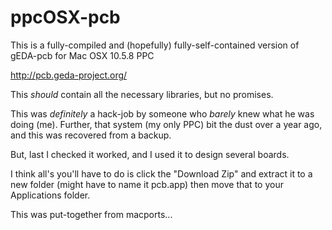 # ppcOSX-pcb

This is a fully-compiled and (hopefully) fully-self-contained version of gEDA-pcb
for Mac OSX 10.5.8 PPC

http://pcb.geda-project.org/

This *should* contain all the necessary libraries, but no promises.

This was *definitely* a hack-job by someone who *barely* knew what he was doing (me).
Further, that system (my only PPC) bit the dust over a year ago, 
and this was recovered from a backup.

But, last I checked it worked, and I used it to design several boards.

I think all's you'll have to do is click the "Download Zip" and extract it to a new folder 
(might have to name it pcb.app) then move that to your Applications folder.

This was put-together from macports...
